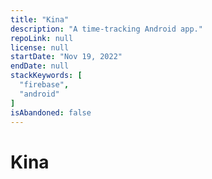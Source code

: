 ```yaml
---
title: "Kina"
description: "A time-tracking Android app."
repoLink: null
license: null
startDate: "Nov 19, 2022"
endDate: null
stackKeywords: [
  "firebase",
  "android"
]
isAbandoned: false
---
```


# Kina
